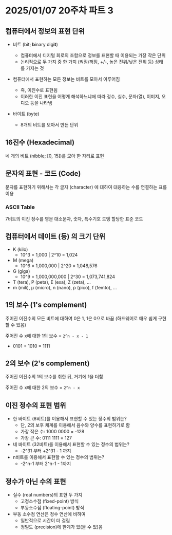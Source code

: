 # 2025/01/07 20주차 파트 3

## 컴퓨터에서 정보의 표현 단위

- 비트 (bit; **b**inary dig**it**)
  - 컴퓨터에서 디지털 회로의 조합으로 정보를 표현할 때 이용되는 가장 작은 단위
  - 논리적으로 두 가지 중 한 가지 (켜짐/꺼짐, +/-, 높은 전위/낮은 전위 등) 상태를 가지는 것

- 컴퓨터에서 표현하는 모든 정보는 비트를 모아서 이루어짐
  - 즉, 이진수로 표현됨
  - 이러한 이진 표현을 어떻게 해석하느냐에 따라 정수, 실수, 문자(열), 이미지, 오디오 등을 나타냄

- 바이트 (byte)
  - 8개의 비트를 모아서 만든 단위

## 16진수 (Hexadecimal)

네 개의 비트 (nibble; [0, 15])를 모아 한 자리로 표현

## 문자의 표현 - 코드 (Code)

문자를 표현하기 위해서는 각 글자 (character) 에 대하여 대응하는 수를 연결하는 표를 이용

### ASCII Table

7비트의 이진 정수를 영문 대소문자, 숫자, 특수기호 드엥 할당한 표준 코드

## 컴퓨터에서 데이트 (등) 의 크기 단위

- K (kilo)
  - 10^3 = 1,000 | 2^10 = 1,024
- M (mega)
  - 10^6 = 1,000,000 | 2^20 = 1,048,576
- G (giga)
  - 10^9 = 1,000,000,000 | 2^30 = 1,073,741,824
- T (tera), P (peta), E (exa), Z (zeta), ...
- m (mili), μ (micro), n (nano), p (pico), f (femto), ...

## 1의 보수 (1's complement)

주어진 이진수의 모든 비트에 대하여 0은 1, 1은 0으로 바꿈 (하드웨어로 매우 쉽게 구현할 수 있음)

주어진 수 x에 대한 1의 보수 = `2^n - x - 1`

- 0101 + 1010 = 1111

## 2의 보수 (2's complement)

주어진 이진수의 1의 보수를 취한 뒤, 거기에 1을 더함

주어진 수 x에 대한 2의 보수 = `2^n - x`

## 이진 정수의 표현 범위

- 한 바이트 (8비트)를 이용해서 표현할 수 있는 정수의 범위는?
  - 단, 2의 보후 체계를 이용해서 음수와 양수를 표현하기로 함
  - 가장 작은 수: 1000 0000 = -128
  - 가장 큰 수: 0111 1111 = 127
- 네 바이트 (32비트)를 이용해서 표현할 수 있는 정수의 범위는?
  - -2^31 부터 +2^31 - 1 까지
- n비트를 이용해서 표현할 수 있는 정수의 범위는?
  - -2^n-1 부터 2^n-1 - 1까지

## 정수가 아닌 수의 표현

- 실수 (real numbers)의 표현 두 가지
  - 고정소수점 (fixed-point) 방식
  - 부동소수점 (floating-point) 방식
- 부동 소수점 연산은 정수 연산에 비하여
  - 일반적으로 시간이 더 걸림
  - 정밀도 (precision)에 한계가 있(을 수 있)음
